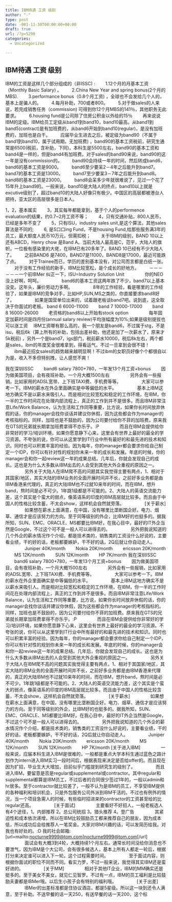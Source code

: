 ```yaml
---
title: IBM待遇 工资 级别
author: "-"
type: post
date: -001-11-30T00:00:00+00:00
draft: true
url: /?p=5290
categories:
  - Uncategorized

---
```

## IBM待遇 工资 级别
IBM的工资是这样几个部分组成的（非ISSC) :  　　1.12个月的月基本工资（Monthly Basic Salary) 。 　　2.China New Year and spring bonus(2个月的MBS). 　　3.performance bonus（0.8个月工资) ，全球也不会发给几个人的，基本上是骗人的。 　　4.每月补助，700或者800。 　　5.对于做sales的人来说，若完成销售任务（commission) 可得到你12个月MBS的141％，其他职务无此要求。 　　6.housing fund是公司除了住房公积金以外给的15％ 　　再来说说IBM的定级。IBM给员工定级从band1到band10，band10最高。从band1到band5(contract)是有加班费的，从band6开始到band10(regular)，是没有加班费的，加班也是白干。 　　应届毕业生进去之后，被定级为band90（不属于band1到band10，属于试用期，无加班费) ，band90的基本工资税前，研究生通常是6500(税前，含补助，下同)，本科生是5500左右，band90的基本工资和band4是一样的，但是band4有加班费。对于sales的band90来说，band90的这一年是没有commission的。 　　band90会持续一年的时间，然后转成band6，band6的基本工资是9000。 　　band6至少要呆2－4年之后能升到band7。band7的基本工资是13000。 　　band7至少要呆3－7年之后能升到band8。band8的基本工资是23000。 　　band8会呆多少年就很难说了，见过一个花了15年升上band9的。一般来说，band10是大陆人的终点，band10以上就是excutive级别了，超过band10的大陆人好像只有极少。中国区的高层都被港台人把持，亚太区的高层很多是日本人。

1，2，基本属实 　　3，其实每年都能拿到，基于个人的performence evaluation的结果，约0.7~2月工资不等； 　　4，只有交通补贴，800人民币，已经是多年不变了 　　5，只有ISU，industry sales unit,是这个算法，其他sales算法是不同的; 　　6, 是S口口ing Fund，不是housing Fund,给那些服务满3年的员工，最大额度人民币10万元，但需扣税； 　　关于IBM的级别，BAND 10以上还有ABCD，Henry chow 是Band A。当前大陆人最高是C，范宇，大陆人的旗帜，一位极有感染里的大佬，在IBM已有20多年了。BAND 10已经有不少大陆人了。 　　之前BAND6 是7400，BAND7是11000，BAND8是17000，最近可能跌了点。 　　对于Trainee而已，学历的差别基本没有，对公司而言都是白纸一张。 　　对于没有工作经验的新手，IBM比较宽松，是个成长的好地方。 　　－－－－－－一个前IBMer 纠正一下，ISU=Industry Solution Unit 　　 　　你的NEO没上好啊，呵呵。 　　 　　band6的基本工资这两年跌了不少，band7以上基本没变。这年头，廉价劳动力多啊。 　　 　　8年的工作经验，看是哪里的工作经验了，如果是IBM的竞争对手，比如HP,SUN,MS之类的，你直接要求band8好了。 　　 　　如果是国营单位出来的，试着跟老板谈band7吧。说到底，这全取决于你面试的老板。 band 6 6000-11000 　　band 7 10000-17000 　　band 8 16000-26000 　　老资格的band8以上开始有stock option 　　 　　每年固定加薪时间是四月份(annual salary review)平均涨幅度为10%;如果是级别提拔也可以涨工资 　IBM工资哪有那么高的，我一个朋友是band6，不过属于stg，不是isu，税后6k（算上所有的补助，包括出差补助，他还是加了一次薪水了，原来才5k税前) ，另外一个是band7，igs部门，税前薪水10000，税后8k左右，两个都是sales，ibm的年度奖金很难拿到，得看运气，不过一旦拿到会很不错！ 　　ibm最近招女sales的趋势越来越明显啊！不过ibm的女职员好像个个都很自以为是，收入不多但特别拽，让人感觉不爽！

我在深圳ISSC 　　band6 salary 7800+780，一年发13个月工资+bonus 　　因为做美国项目，会有夜班补助，一个月大概1500左右 　　 　　另外会有一些报销，比如家用的ADSL宽带、上下班TAXI费、手机费等等。 　　 　　大家可以参考一下。IBM的薪水在外企里面确实是中等偏低的水平。 　　 　　基本上IBM这地方确实不是以薪水来吸引人。而是相对比较宽松和稳定的工作环境，在IBM，你一半的工作时间花在处理内部流程上，真正的工作到并不是很多。而且IBM非常注意Life/Work Balance，认为生活和工作同等重要，比方说，如果你长时间放弃休假的话，你的manager会找你谈话并建议你休假，因为这些都会作为manager的考核指标的。同样，加班也是不鼓励的，因为公司要付给你不菲的加班费。原来我在GTS的兄弟就长期拿加班费拿得不亦乐乎。:P 　　 　　而且在IBM会提供给你非常好的学习/培训环境，如果你愿意静下心来，这里会有世界上最好的最全的学习资源。不夸张的说，你可以从这里学到IT行业中所有最好的和最先进的技术和知识。同时也可以积累丰富的经验。因为每年，你的manager都会要求你给自己制定一个IDP，你可以有针对性的规划你未来一年的成长和发展。年底的时候，你的manager会和你一起review这一年的成果总结。几年后，你就会发现自己的成长。这也是为什么大多数从IBM出去的人会受到其他大外企重视的原因之一。 　　 　　另外关于大陆人在IBM爬不高的问题其实我觉得主要有两点，1、相对于其国家/地区，其实大陆的IBM业务的全面开展时间并不长，之前好多业务都是由IBM香港来代理的，真正的大陆IBM也不过就10来年的时间，而在IBM，想升band，熬时间是必不可少。1年跳1级都是不可能的。2、大陆人的英语交流能力差，这个其实是个蛮大的弱点，像英语系的印度的IBM高层就比较多。而且由于中国人的性格比较含蓄，不太会show，这样机会自然就旁落。 　　 　　[关于薪水] 　　 　　如果想在薪水上面满意，在中国，没有哪里比垄断国企好。电力、烟草、通信才是应该努力的方向。至于同等级别的外企，比IBM好的也挺多的。据我所知，SUN、EMC、ORACLE、MS都要比IBM好。在我心目中，最好的IT外企当然是Google，不过这个可不是一般人可以进得去的。 　　 　　另外把我说知道的几个外企的薪水情况作个介绍，都是技术类的，销售类的工资没什么好说的，主要看业绩，干的好的话，老板都要嫉妒，干不好的话，2Q后就让你自动走人。 　　 　　Juniper 40K/month 　　Nokia 20K/month 　　ericsson 20K/month 　　MS 12K/month 　　SUN 12K/month 　　HP 7K/month 我在深圳ISSC 　　band6 salary 7800+780，一年发13个月工资+bonus 　　因为做美国项目，会有夜班补助，一个月大概1500左右 　　 　　另外会有一些报销，比如家用的ADSL宽带、上下班TAXI费、手机费等等。 　　 　　大家可以参考一下。IBM的薪水在外企里面确实是中等偏低的水平。 　　 　　基本上IBM这地方确实不是以薪水来吸引人。而是相对比较宽松和稳定的工作环境，在IBM，你一半的工作时间花在处理内部流程上，真正的工作到并不是很多。而且IBM非常注意Life/Work Balance，认为生活和工作同等重要，比方说，如果你长时间放弃休假的话，你的manager会找你谈话并建议你休假，因为这些都会作为manager的考核指标的。同样，加班也是不鼓励的，因为公司要付给你不菲的加班费。原来我在GTS的兄弟就长期拿加班费拿得不亦乐乎。:P 　　 　　而且在IBM会提供给你非常好的学习/培训环境，如果你愿意静下心来，这里会有世界上最好的最全的学习资源。不夸张的说，你可以从这里学到IT行业中所有最好的和最先进的技术和知识。同时也可以积累丰富的经验。因为每年，你的manager都会要求你给自己制定一个IDP，你可以有针对性的规划你未来一年的成长和发展。年底的时候，你的manager会和你一起review这一年的成果总结。几年后，你就会发现自己的成长。这也是为什么大多数从IBM出去的人会受到其他大外企重视的原因之一。 　　 　　另外关于大陆人在IBM爬不高的问题其实我觉得主要有两点，1、相对于其国家/地区，其实大陆的IBM业务的全面开展时间并不长，之前好多业务都是由IBM香港来代理的，真正的大陆IBM也不过就10来年的时间，而在IBM，想升band，熬时间是必不可少。1年跳1级都是不可能的。2、大陆人的英语交流能力差，这个其实是个蛮大的弱点，像英语系的印度的IBM高层就比较多。而且由于中国人的性格比较含蓄，不太会show，这样机会自然就旁落。 　　 　　[关于薪水] 　　 　　如果想在薪水上面满意，在中国，没有哪里比垄断国企好。电力、烟草、通信才是应该努力的方向。至于同等级别的外企，比IBM好的也挺多的。据我所知，SUN、EMC、ORACLE、MS都要比IBM好。在我心目中，最好的IT外企当然是Google，不过这个可不是一般人可以进得去的。 　　 　　另外把我说知道的几个外企的薪水情况作个介绍，都是技术类的，销售类的工资没什么好说的，主要看业绩，干的好的话，老板都要嫉妒，干不好的话，2Q后就让你自动走人。 　　 　　Juniper 40K/month 　　Nokia 20K/month 　　ericsson 20K/month 　　MS 12K/month 　　SUN 12K/month 　　HP 7K/month [关于进入IBM] 　　 　　一般来说，应届本科生进入IBM是很难的，一般都是重点大学本科生通过蓝色之路计划作为intern进入IBM实习一段时间后，根据表现来决定是否给offer的。而且现在因为扩招，毕业生大大增加，目前似乎门槛提到研究生的级别了。 　　 　　而且进入IBM，要留意是否是regular或supplemental或contractor。其中regular和supplemental都算是IBM员工，不过后者的合同很少签过1年的，一般以admin和hr居多。至于contractor就比较差了，一般不认为是IBM的员工，不享受IBM提供的各种福利和培训机会，只是外包服务公司外派到IBM干活的。不过也有例外的情况，当一个项目急需人的时候，有些临时招进来的contractor的工资甚至给的比regular还高。 　　 　　[关于面试] 　　 　　主要看好不好招人，一般老板选人有4个途径，1。内部推荐 2。总公司统招 3。猎头推荐 4。登广告 　　 　　其紧迫性和成本依次递增。所以在IBM比较鼓励员工都来推荐自己的朋友，因为成本低，所以成功后会给推荐人一笔奖金。大家对IBM兴趣的话，可以发简历给我。对我也有好处的。:D 我的社会邮箱: [url=mailto:nocturne9999@tom.com]nocturne9999@tom.com[/url] 　　 　　面试会有大概3到4轮，大概持续1个月左右。通常长时间没给你消息也不要泄气，因为IBM是个大公司，会有很多候选人，基本上所有人都走一轮后，根据打分来决定谁可以进入下一轮。这个过程需要时间。 　　 　　至于面试内容，则根据你面试的职位不同而不同。看实力罗，不过一般来说，我觉得其实IBM还是蛮好进的。 　　 　　[关于MM] 　　 　　相对于其他IT企业，IBM的MM确实还是挺多的。至于美女不美女，就见仁见智罗。不过有一点，IBM的员工福利是比较鼓励夫妻都是IBMer哦。以后生小孩子会有特别的福利哦。 　　 　　[关于出差] 　　 　　IBMer的出差标准都是住协议酒店，都是5星级。所以这一块到还令人满意，至于补助。不送早餐的话一天250，有送早餐的话一天200，这个标